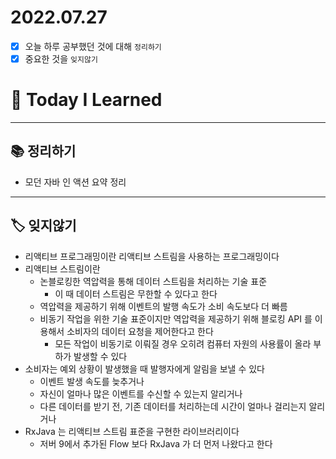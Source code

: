 # 2022.07.27

- [x]  오늘 하루 공부했던 것에 대해 `정리하기`
- [x]  중요한 것을 `잊지않기`

# 🚩 Today I Learned

---

## 📚 정리하기

- 모던 자바 인 액션 요약 정리

---

## 🏷 잊지않기

- 리액티브 프로그래밍이란 리액티브 스트림을 사용하는 프로그래밍이다
- 리액티브 스트림이란
    - 논블로킹한 역압력을 통해 데이터 스트림을 처리하는 기술 표준
        - 이 때 데이터 스트림은 무한할 수 있다고 한다
    - 역압력을 제공하기 위해 이벤트의 발행 속도가 소비 속도보다 더 빠름
    - 비동기 작업을 위한 기술 표준이지만 역압력을 제공하기 위해 블로킹 API 를 이용해서 소비자의 데이터 요청을 제어한다고 한다
        - 모든 작업이 비동기로 이뤄질 경우 오히려 컴퓨터 자원의 사용률이 올라 부하가 발생할 수 있다
- 소비자는 예외 상황이 발생했을 때 발행자에게 알림을 보낼 수 있다
    - 이벤트 발생 속도를 늦추거나
    - 자신이 얼마나 많은 이벤트를 수신할 수 있는지 알리거나
    - 다른 데이터를 받기 전, 기존 데이터를 처리하는데 시간이 얼마나 걸리는지 알리거나
- RxJava 는 리액티브 스트림 표준을 구현한 라이브러리이다
    - 저버 9에서 추가된 Flow 보다 RxJava 가 더 먼저 나왔다고 한다